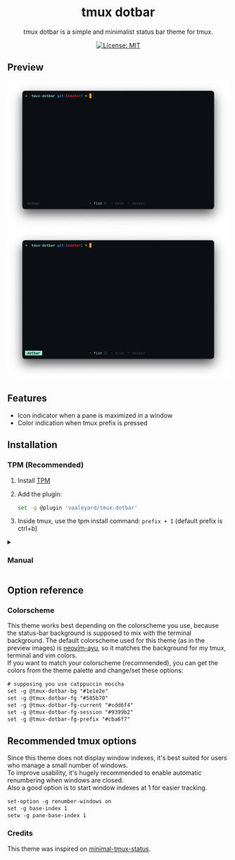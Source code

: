 <div align="center">

<h1> tmux dotbar </h1>

tmux dotbar is a simple and minimalist status bar theme for tmux. <br>

[![License: MIT](https://img.shields.io/badge/License-MIT-blue.svg)](./LICENSE)

</div> 

## Preview
<div align="center">
  <img src="./imgs/preview.png" width="800" />
  <img src="./imgs/prefix-preview.png" width="800" />
</div>


## Features
* Icon indicator when a pane is maximized in a window
* Color indication when tmux prefix is pressed

## Installation
### TPM (Recommended)
1.  Install [TPM](https://github.com/tmux-plugins/tpm)
2.  Add the plugin:

    ```bash
    set -g @plugin 'vaaleyard/tmux-dotbar'
    ```
3. Inside tmux, use the tpm install command: `prefix + I` (default prefix is ctrl+b)

<details>
    <summary font-size=18px>
        <h3>Manual</h3>
    </summary>

1. Clone this repository to your desired location (e.g. `~/.config/tmux/plugins/tmux-dotbar`).

   ```bash
   mkdir -p ~/.config/tmux/plugins/
   git clone https://github.com/vaaleyard/tmux-dotbar.git
   ```
2. Add the following line to your `tmux.conf` file:
   `run ~/.config/tmux/plugins/tmux-dotbar/dotbar.tmux`.
3. Reload Tmux by either restarting or reloading with `tmux source ~/.tmux.conf`.

</details>

## Option reference
### Colorscheme
This theme works best depending on the colorscheme you use, because the status-bar background is supposed to mix with the terminal background.
The default colorscheme used for this theme (as in the preview images) is [neovim-ayu](https://github.com/Shatur/neovim-ayu), so it matches the background for my tmux, terminal and vim colors.  
If you want to match your colorscheme (recommended), you can get the colors from the theme palette and change/set these options:
```
# supposing you use catppuccin moccha
set -g @tmux-dotbar-bg "#1e1e2e"
set -g @tmux-dotbar-fg "#585b70"
set -g @tmux-dotbar-fg-current "#cdd6f4"
set -g @tmux-dotbar-fg-session "#9399b2"
set -g @tmux-dotbar-fg-prefix "#cba6f7"
```

## Recommended tmux options
Since this theme does not display window indexes, it's best suited for users who manage a small number of windows.  
To improve usability, it's hugely recommended to enable automatic renumbering when windows are closed.  
Also a good option is to start window indexes at 1 for easier tracking.

```
set-option -g renumber-windows on
set -g base-index 1
setw -g pane-base-index 1
```

### Credits
This theme was inspired on [minimal-tmux-status](https://github.com/niksingh710/minimal-tmux-status/tree/main).
